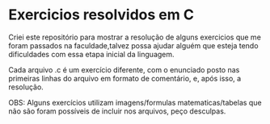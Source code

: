 # Exercicios resolvidos em C

Criei este repositório para mostrar a resolução de alguns exercicios que me foram passados na faculdade,talvez possa ajudar alguém que esteja tendo dificuldades com essa etapa inicial da linguagem.
 
Cada arquivo .c é um exercício diferente, com o enunciado posto nas primeiras linhas do arquivo em formato de comentário, e, após isso, a resolução.

OBS: Alguns exercícios utilizam imagens/formulas matematicas/tabelas que não são foram possíveis de incluir nos arquivos, peço desculpas.
